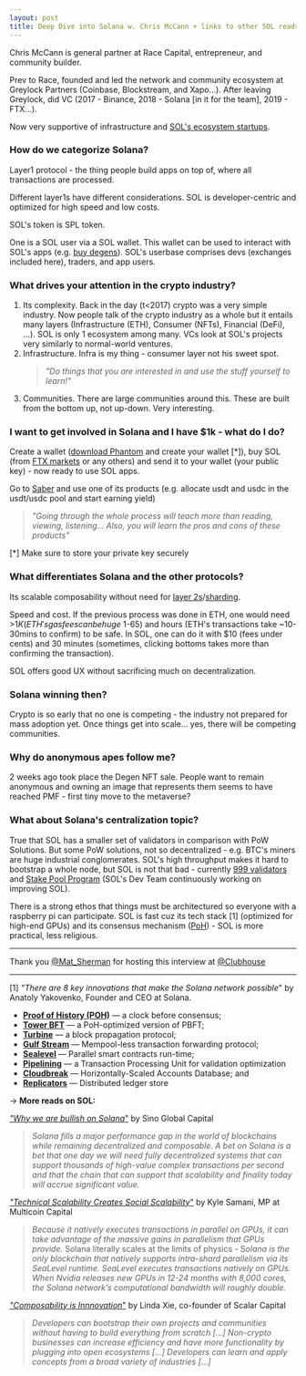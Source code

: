 ```yaml
---
layout: post
title: Deep Dive into Solana w. Chris McCann + links to other SOL reads
---
```


Chris McCann is general partner at Race Capital, entrepreneur, and community builder.

Prev to Race, founded and led the network and community ecosystem at Greylock Partners (Coinbase, Blockstream, and Xapo...). After leaving Greylock, did VC (2017 - Binance, 2018 - Solana [in it for the team], 2019 - FTX...).

Now very supportive of infrastructure and [SOL's ecosystem startups](https://solana.com/ecosystem/#).

### How do we categorize Solana?

Layer1 protocol - the thing people build apps on top of, where all transactions are processed.

Different layer1s have different considerations. SOL is developer-centric and optimized for high speed and low costs.

SOL's token is SPL token.

One is a SOL user via a SOL wallet. This wallet can be used to interact with SOL's apps (e.g. [buy degens](https://www.degenape.academy/)). SOL's userbase comprises devs (exchanges included here), traders, and app users.

### What drives your attention in the crypto industry?

1. Its complexity. Back in the day (t<2017) crypto was a very simple industry. Now people talk of the crypto industry as a whole but it entails many layers (Infrastructure (ETH), Consumer (NFTs), Financial (DeFi), ...). SOL is only 1 ecosystem among many. VCs look at SOL's projects very similarly to normal-world ventures.
2. Infrastructure. Infra is my thing - consumer layer not his sweet spot.
    > *"Do things that you are interested in and use the stuff yourself to learn!"*
3. Communities. There are large communities around this. These are built from the bottom up, not up-down. Very interesting.

### I want to get involved in Solana and I have $1k - what do I do?

Create a wallet ([download Phantom](https://phantom.app/) and create your wallet [*]), buy SOL (from [FTX markets](https://ftx.com/trade/SOL/USD) or any others) and send it to your wallet (your public key) - now ready to use SOL apps.

Go to [Saber](https://saber.so/) and use one of its products (e.g. allocate usdt and usdc in the usdt/usdc pool and start earning yield)
> *"Going through the whole process will teach more than reading, viewing, listening... Also, you will learn the pros and cons of these products"*

[*] Make sure to store your private key securely

### What differentiates Solana and the other protocols?

Its scalable composability without need for [layer 2s](https://coinmarketcap.com/alexandria/article/what-are-cryptocurrency-layer-2-scaling-solutions)/[sharding](https://www.investopedia.com/terms/s/sharding.asp).

Speed and cost. If the previous process was done in ETH, one would need >$1K (ETH's gas fees can be huge ~$1-65) and hours (ETH's transactions take ~10-30mins to confirm) to be safe. In SOL, one can do it with $10 (fees under cents) and 30 minutes (sometimes, clicking bottoms takes more than confirming the transaction).

SOL offers good UX without sacrificing much on decentralization.

### Solana winning then?

Crypto is so early that no one is competing - the industry not prepared for mass adoption yet. Once things get into scale... yes, there will be competing communities.

### Why do anonymous apes follow me?

2 weeks ago took place the Degen NFT sale. People want to remain anonymous and owning an image that represents them seems to have reached PMF - first tiny move to the metaverse?

### What about Solana's centralization topic?

True that SOL has a smaller set of validators in comparison with PoW Solutions. But some PoW solutions, not so decentralized - e.g. BTC's miners are huge industrial conglomerates. SOL's high throughput makes it hard to bootstrap a whole node, but SOL is not that bad - currently [999 validators](https://solanabeach.io/validators) and [Stake Pool Program](https://spl.solana.com/stake-pool) (SOL's Dev Team continuously working on improving SOL).

There is a strong ethos that things must be architectured so everyone with a raspberry pi can participate. SOL is fast cuz its tech stack [1] (optimized for high-end GPUs) and its consensus mechanism ([PoH](https://medium.com/solana-labs/proof-of-history-a-clock-for-blockchain-cf47a61a9274)) - SOL is more practical, less religious.

---
Thank you [@Mat_Sherman](https://twitter.com/Mat_Sherman?ref_src=twsrc%5Etfw%7Ctwcamp%5Etweetembed%7Ctwterm%5E1430210742670696449%7Ctwgr%5E%7Ctwcon%5Es1_&ref_url=https%3A%2F%2Fpublish.twitter.com%2F%3Fquery%3Dhttps3A2F2Ftwitter.com2Fmiche_yu2Fstatus2F1430210742670696449widget%3DTweet) for hosting this interview at [@Clubhouse](https://twitter.com/Clubhouse)

---

[1] *"There are 8 key innovations that make the Solana network possible*" by Anatoly Yakovenko, Founder and CEO at Solana.

- **[Proof of History (POH)](https://medium.com/solana-labs/proof-of-history-a-clock-for-blockchain-cf47a61a9274)** — a clock before consensus;
- **[Tower BFT](https://medium.com/solana-labs/tower-bft-solanas-high-performance-implementation-of-pbft-464725911e79)** — a PoH-optimized version of PBFT;
- **[Turbine](https://medium.com/solana-labs/turbine-solanas-block-propagation-protocol-solves-the-scalability-trilemma-2ddba46a51db)** — a block propagation protocol;
- **[Gulf Stream](https://medium.com/solana-labs/gulf-stream-solanas-mempool-less-transaction-forwarding-protocol-d342e72186ad)** — Mempool-less transaction forwarding protocol;
- **[Sealevel](https://medium.com/solana-labs/sealevel-parallel-processing-thousands-of-smart-contracts-d814b378192)** — Parallel smart contracts run-time;
- **[Pipelining](https://solana.com/pipelining-in-solana-the-transaction-processing-unit/)** — a Transaction Processing Unit for validation optimization
- **[Cloudbreak](https://medium.com/solana-labs/cloudbreak-solanas-horizontally-scaled-state-architecture-9a86679dcbb1)** — Horizontally-Scaled Accounts Database; and
- **[Replicators](https://medium.com/solana-labs/replicators-solanas-solution-to-petabytes-of-blockchain-data-storage-ef79db053fa1)** — Distributed ledger store

→ **More reads on SOL:**

[*"Why we are bullish on Solana*"](https://github.com/sinoglobalcap/investment-theses/blob/main/english/solana.md) by Sino Global Capital
> *Solana fills a major performance gap in the world of blockchains while remaining decentralized and composable. A bet on Solana is a bet that one day we will need fully decentralized systems that can support thousands of high-value complex transactions per second and that the chain that can support that scalability and finality today will accrue significant value.*

[*"Technical Scalability Creates Social Scalability*"](https://multicoin.capital/2021/05/25/technical-scalability-creates-social-scalability/) by Kyle Samani, MP at Multicoin Capital
> *Because it natively executes transactions in parallel on GPUs, it can take advantage of the massive gains in parallelism that GPUs provide.*
> Solana literally scales at the limits of physics - S*olana is the only blockchain that natively supports intra-shard parallelism via its SeaLevel runtime. SeaLevel executes transactions natively on GPUs. When Nvidia releases new GPUs in 12-24 months with 8,000 cores, the Solana network’s computational bandwidth will roughly double.*

[*"Composability is Innnovation*"](https://future.a16z.com/how-composability-unlocks-crypto-and-everything-else/) by Linda Xie, co-founder of Scalar Capital
> *Developers can bootstrap their own projects and communities without having to build everything from scratch [...]*
> *Non-crypto businesses can increase efficiency and have more functionality by plugging into open ecosystems [...]*
> *Developers can learn and apply concepts from a broad variety of industries [...]*
